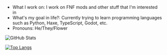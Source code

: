 - What I work on: I work on FNF mods and other stuff that I'm interested in
- What's my goal in life?: Currently trying to learn programming languages such as Python, Haxe, TypeScript, Godot, etc.
- Pronouns: He/They/Flower

![GitHub Stats](https://github-readme-stats.vercel.app/api?username=fizzybott&theme=dark)

[![Top Langs](https://github-readme-stats.vercel.app/api/top-langs/?username=NebulaZone1)](https://github.com/anuraghazra/github-readme-stats)
